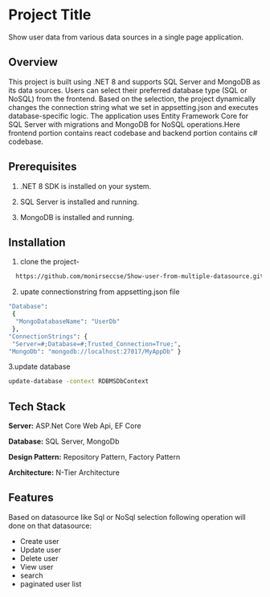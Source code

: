 
# Project Title

Show user data from various data sources in a single page application.


## Overview
This project is built using .NET 8 and supports SQL Server and MongoDB as its data sources. Users can select their preferred database type (SQL or NoSQL) from the frontend. Based on the selection, the project dynamically changes the connection string what we set in appsetting.json and executes database-specific logic. The application uses Entity Framework Core for SQL Server with migrations and MongoDB for NoSQL operations.Here frontend portion contains react codebase and backend portion contains c# codebase.
## Prerequisites
1. .NET 8 SDK is installed on your system.

2. SQL Server is installed and running.

3. MongoDB is installed and running.
## Installation

1. clone the project-

```bash
  https://github.com/monirseccse/Show-user-from-multiple-datasource.git
```
2. upate connectionstring from appsetting.json file
```bash
"Database":
 {
  "MongoDatabaseName": "UserDb" 
 }, 
"ConnectionStrings": {
 "Server=#;Database=#;Trusted_Connection=True;", 
"MongoDb": "mongodb://localhost:27017/MyAppDb" }
 ```
3.update database 
```bash
update-database -context RDBMSDbContext
 ```
## Tech Stack

**Server:** ASP.Net Core Web Api, EF Core

**Database:** SQL Server, MongoDb

**Design Pattern:** Repository Pattern, Factory Pattern

**Architecture:** N-Tier Architecture


## Features

Based on datasource like Sql or NoSql selection following operation will done on that datasource:
- Create user
- Update user
- Delete user
- View user
- search
- paginated user list

